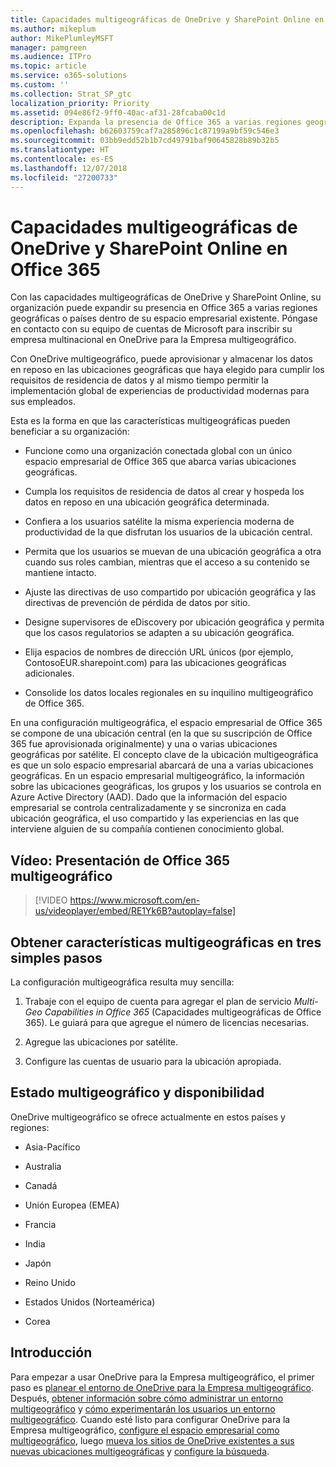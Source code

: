 ```yaml
---
title: Capacidades multigeográficas de OneDrive y SharePoint Online en Office 365
ms.author: mikeplum
author: MikePlumleyMSFT
manager: pamgreen
ms.audience: ITPro
ms.topic: article
ms.service: o365-solutions
ms.custom: ''
ms.collection: Strat_SP_gtc
localization_priority: Priority
ms.assetid: 094e86f2-9ff0-40ac-af31-28fcaba00c1d
description: Expanda la presencia de Office 365 a varias regiones geográficas con las capacidades multigeográficas de OneDrive y SharePoint Online.
ms.openlocfilehash: b62603759caf7a285896c1c87199a9bf59c546e3
ms.sourcegitcommit: 03bb9edd52b1b7cd49791baf90645828b89b32b5
ms.translationtype: HT
ms.contentlocale: es-ES
ms.lasthandoff: 12/07/2018
ms.locfileid: "27200733"
---
```

# <a name="multi-geo-capabilities-in-onedrive-and-sharepoint-online-in-office-365"></a>Capacidades multigeográficas de OneDrive y SharePoint Online en Office 365

Con las capacidades multigeográficas de OneDrive y SharePoint Online, su organización puede expandir su presencia en Office 365 a varias regiones geográficas o países dentro de su espacio empresarial existente. Póngase en contacto con su equipo de cuentas de Microsoft para inscribir su empresa multinacional en OneDrive para la Empresa multigeográfico.
  
Con OneDrive multigeográfico, puede aprovisionar y almacenar los datos en reposo en las ubicaciones geográficas que haya elegido para cumplir los requisitos de residencia de datos y al mismo tiempo permitir la implementación global de experiencias de productividad modernas para sus empleados.
  
Esta es la forma en que las características multigeográficas pueden beneficiar a su organización:
  
- Funcione como una organización conectada global con un único espacio empresarial de Office 365 que abarca varias ubicaciones geográficas.
    
- Cumpla los requisitos de residencia de datos al crear y hospeda los datos en reposo en una ubicación geográfica determinada.
    
- Confiera a los usuarios satélite la misma experiencia moderna de productividad de la que disfrutan los usuarios de la ubicación central.
    
- Permita que los usuarios se muevan de una ubicación geográfica a otra cuando sus roles cambian, mientras que el acceso a su contenido se mantiene intacto.
    
- Ajuste las directivas de uso compartido por ubicación geográfica y las directivas de prevención de pérdida de datos por sitio.
    
- Designe supervisores de eDiscovery por ubicación geográfica y permita que los casos regulatorios se adapten a su ubicación geográfica.
    
- Elija espacios de nombres de dirección URL únicos (por ejemplo, ContosoEUR.sharepoint.com) para las ubicaciones geográficas adicionales.
    
- Consolide los datos locales regionales en su inquilino multigeográfico de Office 365.
    
En una configuración multigeográfica, el espacio empresarial de Office 365 se compone de una ubicación central (en la que su suscripción de Office 365 fue aprovisionada originalmente) y una o varias ubicaciones geográficas por satélite. El concepto clave de la ubicación multigeográfica es que un solo espacio empresarial abarcará de una a varias ubicaciones geográficas. En un espacio empresarial multigeográfico, la información sobre las ubicaciones geográficas, los grupos y los usuarios se controla en Azure Active Directory (AAD). Dado que la información del espacio empresarial se controla centralizadamente y se sincroniza en cada ubicación geográfica, el uso compartido y las experiencias en las que interviene alguien de su compañía contienen conocimiento global.

## <a name="video-introducing-office-365-multi-geo"></a>Vídeo: Presentación de Office 365 multigeográfico

> [!VIDEO https://www.microsoft.com/en-us/videoplayer/embed/RE1Yk6B?autoplay=false]
  
## <a name="get-multi-geo-features-in-three-simple-steps"></a>Obtener características multigeográficas en tres simples pasos

La configuración multigeográfica resulta muy sencilla:
  
1. Trabaje con el equipo de cuenta para agregar el plan de servicio _Multi-Geo Capabilities in Office 365_ (Capacidades multigeográficas de Office 365). Le guiará para que agregue el número de licencias necesarias.
    
2. Agregue las ubicaciones por satélite.
    
3. Configure las cuentas de usuario para la ubicación apropiada.
    
## <a name="multi-geo-status-and-availability"></a>Estado multigeográfico y disponibilidad

OneDrive multigeográfico se ofrece actualmente en estos países y regiones:
  
- Asia-Pacífico

- Australia

- Canadá

- Unión Europea (EMEA)

- Francia

- India

- Japón

- Reino Unido

- Estados Unidos (Norteamérica)

- Corea

## <a name="getting-started"></a>Introducción

Para empezar a usar OneDrive para la Empresa multigeográfico, el primer paso es [planear el entorno de OneDrive para la Empresa multigeográfico](plan-for-multi-geo.md). Después, [obtener información sobre cómo administrar un entorno multigeográfico](administering-a-multi-geo-environment.md) y [cómo experimentarán los usuarios un entorno multigeográfico](multi-geo-user-experience.md). Cuando esté listo para configurar OneDrive para la Empresa multigeográfico, [configure el espacio empresarial como multigeográfico](multi-geo-tenant-configuration.md), luego [mueva los sitios de OneDrive existentes a sus nuevas ubicaciones multigeográficas](move-onedrive-between-geo-locations.md) y [configure la búsqueda](configure-search-for-multi-geo.md).
